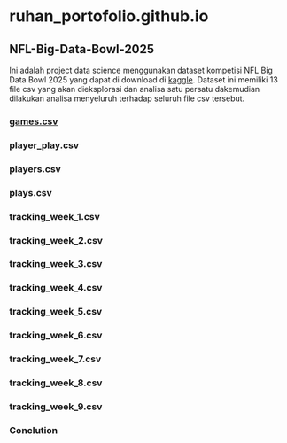 # ruhan_portofolio.github.io

## NFL-Big-Data-Bowl-2025
Ini adalah project data science menggunakan dataset kompetisi NFL Big Data Bowl 2025 yang dapat di download di [kaggle](https://www.kaggle.com/competitions/nfl-big-data-bowl-2025/data?select=games.csv).
Dataset ini memiliki 13 file csv yang akan dieksplorasi dan analisa satu persatu dakemudian dilakukan analisa menyeluruh terhadap seluruh file csv tersebut.

### [games.csv](https://github.com/hanru789/NFL-Big-Data-Bowl-2025/blob/main/about-games.ipynb)

### player_play.csv

### players.csv

### plays.csv

### tracking_week_1.csv

### tracking_week_2.csv

### tracking_week_3.csv

### tracking_week_4.csv

### tracking_week_5.csv

### tracking_week_6.csv

### tracking_week_7.csv

### tracking_week_8.csv

### tracking_week_9.csv

### Conclution
